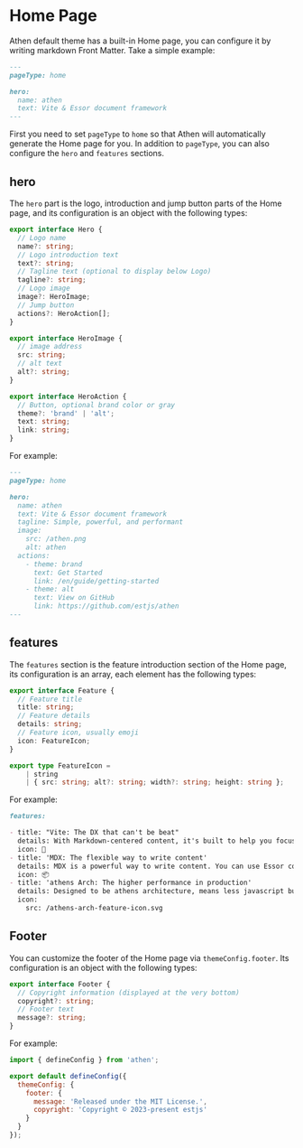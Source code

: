 # Home Page

Athen default theme has a built-in Home page, you can configure it by writing markdown Front Matter. Take a simple example:

```md
---
pageType: home

hero:
  name: athen
  text: Vite & Essor document framework
---
```

First you need to set `pageType` to `home` so that Athen will automatically generate the Home page for you. In addition to `pageType`, you can also configure the `hero` and `features` sections.

## hero

The `hero` part is the logo, introduction and jump button parts of the Home page, and its configuration is an object with the following types:

```ts
export interface Hero {
  // Logo name
  name?: string;
  // Logo introduction text
  text?: string;
  // Tagline text (optional to display below Logo)
  tagline?: string;
  // Logo image
  image?: HeroImage;
  // Jump button
  actions?: HeroAction[];
}

export interface HeroImage {
  // image address
  src: string;
  // alt text
  alt?: string;
}

export interface HeroAction {
  // Button, optional brand color or gray
  theme?: 'brand' | 'alt';
  text: string;
  link: string;
}
```

For example:

```md
---
pageType: home

hero:
  name: athen
  text: Vite & Essor document framework
  tagline: Simple, powerful, and performant
  image:
    src: /athen.png
    alt: athen
  actions:
    - theme: brand
      text: Get Started
      link: /en/guide/getting-started
    - theme: alt
      text: View on GitHub
      link: https://github.com/estjs/athen
---
```

## features

The `features` section is the feature introduction section of the Home page, its configuration is an array, each element has the following types:

```ts
export interface Feature {
  // Feature title
  title: string;
  // Feature details
  details: string;
  // Feature icon, usually emoji
  icon: FeatureIcon;
}

export type FeatureIcon =
    | string
    | { src: string; alt?: string; width?: string; height: string };
```

For example:

```md
features:

- title: "Vite: The DX that can't be beat"
  details: With Markdown-centered content, it's built to help you focus on writing and deployed with minimum configuration.
  icon: 🚀
- title: 'MDX: The flexible way to write content'
  details: MDX is a powerful way to write content. You can use Essor components in Markdown.
  icon: 📦
- title: 'athens Arch: The higher performance in production'
  details: Designed to be athens architecture, means less javascript bundle, partial hydration and better performance about FCP, TTI.
  icon:
    src: /athens-arch-feature-icon.svg
```

## Footer

You can customize the footer of the Home page via `themeConfig.footer`. Its configuration is an object with the following types:

```ts
export interface Footer {
  // Copyright information (displayed at the very bottom)
  copyright?: string;
  // Footer text
  message?: string;
}
```

For example:

```js
import { defineConfig } from 'athen';

export default defineConfig({
  themeConfig: {
    footer: {
      message: 'Released under the MIT License.',
      copyright: 'Copyright © 2023-present estjs'
    }
  }
});
```
